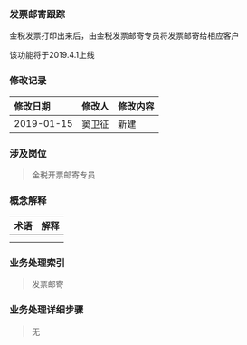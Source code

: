 ### 发票邮寄跟踪

金税发票打印出来后，由金税发票邮寄专员将发票邮寄给相应客户

该功能将于2019.4.1上线

### 修改记录

| 修改日期 | 修改人 | 修改内容 |
| :--- | :--- | :--- |
| 2019-01-15 | 窦卫征 | 新建 |

### 涉及岗位

> 金税开票邮寄专员

### 概念解释

| 术语 | 解释 |
| :--- | :--- |
|  |  |
|  |  |

### 业务处理索引

> 发票邮寄

### 业务处理详细步骤

> 无



